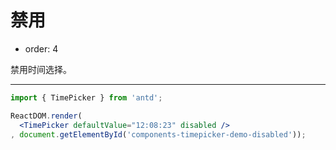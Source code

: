 禁用
====

-	order: 4

禁用时间选择。

---

````jsx
import { TimePicker } from 'antd';

ReactDOM.render(
  <TimePicker defaultValue="12:08:23" disabled />
, document.getElementById('components-timepicker-demo-disabled'));
````
